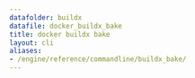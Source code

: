 ```yaml
---
datafolder: buildx
datafile: docker_buildx_bake
title: docker buildx bake
layout: cli
aliases:
- /engine/reference/commandline/buildx_bake/
---
```


<!--
此页面是根据 Docker 源代码自动生成的。如果您想建议更改此处显示的文本，请在 GitHub 上的源代码仓库中打开一个工单或拉取请求：

https://github.com/docker/buildx
-->
